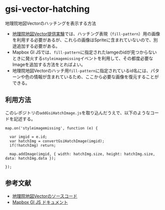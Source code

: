 # gsi-vector-hatching
地理院地図Vectorのハッチングを表示する方法

* [地理院地図Vector提供実験](https://maps.gsi.go.jp/vector/)では、ハッチング表現（`fill-pattern`）用の画像を利用する必要があるが、これらの画像はSpriteに含まれていないので、別途追加する必要がある。
* Mapbox Gl JSでは、`fill-pattern`に指定されたIamgeのidが見つからないときに発火する`styleimagemissing`イベントを利用して、その都度必要なImageを追加する方法をとればよい。 
* 地理院地図Vectorのハッチ用`fill-pattern`に指定されているid名には、パターンや色の情報が含まれているため、ここから必要な画像を復元することができる。

## 利用方法
このレポジトリの`addGsiHatchImage.js`を取り込んだうえで、以下のようなコードを記述する。

```
map.on('styleimagemissing', function (e) {
  
  var imgid = e.id;
  var hatchImg = convertGsiHatchImage(imgid);
  if(!hatchImg) return;
  
  map.addImage(imgid, { width: hatchImg.size, height: hatchImg.size, data: hatchImg.data });
  
});
```

## 参考文献
* [地理院地図Vectorのソースコード](https://github.com/gsi-cyberjapan/gsimaps-vector-experiment)
* [Mapbox Gl JS ドキュメント](https://docs.mapbox.com/mapbox-gl-js/style-spec/)
